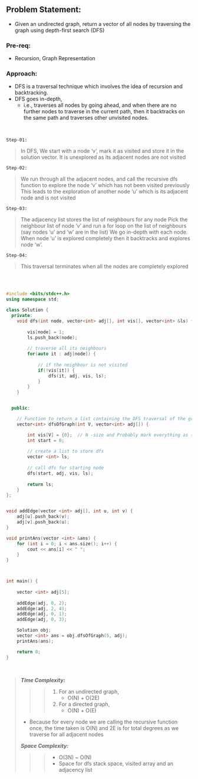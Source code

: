 ## Problem Statement: 
- Given an undirected graph, return a vector of all nodes by traversing the graph using depth-first search (DFS)

### Pre-req: 
- Recursion, Graph Representation

### Approach:
 - DFS is a traversal technique which involves the idea of recursion and backtracking. 
 - DFS goes in-depth, 
    -  i.e., traverses all nodes by going ahead, and when there are no further nodes to traverse in the current path, 
            then it backtracks on the same path and traverses other unvisited nodes. 

<br>
 
  ```Step-01:``` 
 >  In DFS, We start with a node ‘v’, mark it as visited and store it in the solution vector.
 > It is unexplored as its adjacent nodes are not visited

 ```Step-02:```
 > We run through all the adjacent nodes, and call the recursive dfs function to explore the node ‘v’ which has not been visited previously
 > This leads to the exploration of another node ‘u’ which is its adjacent node and is not visited

 ```Step-03:```
 > The adjacency list stores the list of neighbours for any node
 > Pick the neighbour list of node ‘v’ and run a for loop on the list of neighbours (say nodes ‘u’ and ‘w’ are in the list)
 > We go in-depth with each node. When node ‘u’ is explored completely then it backtracks and explores node ‘w’.

 ```Step-04:```
 > This traversal terminates when all the nodes are completely explored


<br>


```cpp

#include <bits/stdc++.h>
using namespace std;

class Solution {
  private: 
    void dfs(int node, vector<int> adj[], int vis[], vector<int> &ls) {
      
        vis[node] = 1; 
        ls.push_back(node); 
      
        // traverse all its neighbours
        for(auto it : adj[node]) {
          
            // if the neighbour is not visited
            if(!vis[it]) {
                dfs(it, adj, vis, ls); 
            }
        }
    }


  public:

    // Function to return a list containing the DFS traversal of the graph
    vector<int> dfsOfGraph(int V, vector<int> adj[]) {

        int vis[V] = {0};  // N -size and Probably mark everything as {0}
        int start = 0;
      
        // create a list to store dfs
        vector <int> ls; 
      
        // call dfs for starting node
        dfs(start, adj, vis, ls); 
      
        return ls; 
    }
};


void addEdge(vector <int> adj[], int u, int v) {
    adj[u].push_back(v);
    adj[v].push_back(u);
}

void printAns(vector <int> &ans) {
    for (int i = 0; i < ans.size(); i++) {
        cout << ans[i] << " ";
    }
}



int main() {
  
    vector <int> adj[5];
    
    addEdge(adj, 0, 2);
    addEdge(adj, 2, 4);
    addEdge(adj, 0, 1);
    addEdge(adj, 0, 3);

    Solution obj;
    vector <int> ans = obj.dfsOfGraph(5, adj);
    printAns(ans);

    return 0;
}
```

<br>

>  <em> **Time Complexity:**  </em>
>>> 1. For an undirected graph, 
>>>     -  O(N) + O(2E) 
>>> 2. For a directed graph, 
>>>    - O(N) + O(E)
>    - Because for every node we are calling the recursive function once, 
>      the time taken is O(N) and 2E is for total degrees as we traverse for all adjacent nodes
>>
>  <em> **Space Complexity:** </em>
>>>  - O(3N) ~ O(N)
>>>  - Space for dfs stack space, visited array and an adjacency list
